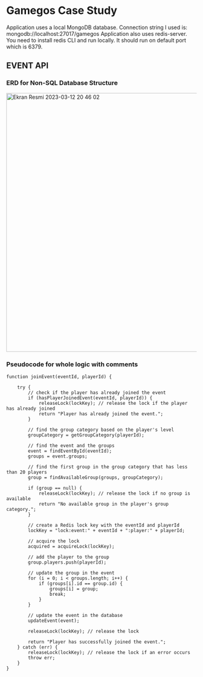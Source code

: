 Gamegos Case Study
======================

Application uses a local MongoDB database. Connection string I used is: mongodb://localhost:27017/gamegos
Application also uses redis-server. You need to install redis CLI and run locally. It should run on default port which is 6379.


EVENT API
--------

### ERD for Non-SQL Database Structure

<img width="683" alt="Ekran Resmi 2023-03-12 20 46 02" src="https://user-images.githubusercontent.com/73586955/224562690-409768e4-4ce6-4526-9ea9-df9d27821da6.png">

### Pseudocode for whole logic with comments

```
function joinEvent(eventId, playerId) {

    try {
        // check if the player has already joined the event
        if (hasPlayerJoinedEvent(eventId, playerId)) {
            releaseLock(lockKey); // release the lock if the player has already joined
            return "Player has already joined the event.";
        }

        // find the group category based on the player's level
        groupCategory = getGroupCategory(playerId);

        // find the event and the groups
        event = findEventById(eventId);
        groups = event.groups;

        // find the first group in the group category that has less than 20 players
        group = findAvailableGroup(groups, groupCategory);

        if (group == null) {
            releaseLock(lockKey); // release the lock if no group is available
            return "No available group in the player's group category.";
        }

        // create a Redis lock key with the eventId and playerId
        lockKey = "lock:event:" + eventId + ":player:" + playerId;
        
        // acquire the lock
        acquired = acquireLock(lockKey);

        // add the player to the group
        group.players.push(playerId);

        // update the group in the event
        for (i = 0; i < groups.length; i++) {
            if (groups[i].id == group.id) {
                groups[i] = group;
                break;
            }
        }

        // update the event in the database
        updateEvent(event);

        releaseLock(lockKey); // release the lock

        return "Player has successfully joined the event.";
    } catch (err) {
        releaseLock(lockKey); // release the lock if an error occurs
        throw err;
    }
}

```

